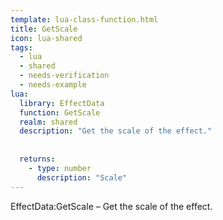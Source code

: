 ```yaml
---
template: lua-class-function.html
title: GetScale
icon: lua-shared
tags:
  - lua
  - shared
  - needs-verification
  - needs-example
lua:
  library: EffectData
  function: GetScale
  realm: shared
  description: "Get the scale of the effect."
  
  
  returns:
    - type: number
      description: "Scale"
---
```


<div class="lua__search__keywords">
EffectData:GetScale &#x2013; Get the scale of the effect.
</div>
